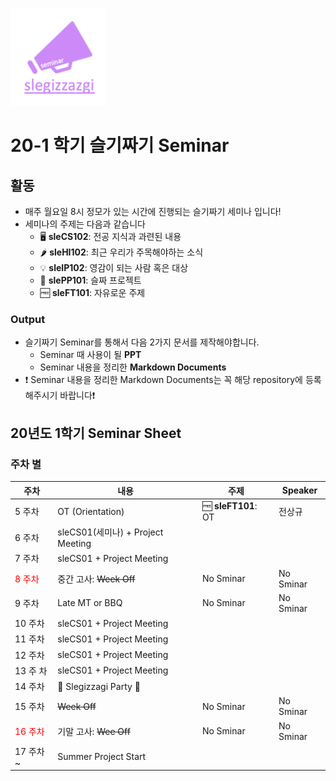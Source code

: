 <p>
  <img src = "./../src/seminarLogo.png" width = 30%>
</p>



# 20-1 학기 슬기짜기 Seminar

## 활동

* 매주 월요일 8시 정모가 있는 시간에 진행되는 슬기짜기 세미나 입니다!
* 세미나의 주제는 다음과 같습니다
  * :desktop_computer: **sleCS102**: 전공 지식과 과련된 내용
  * :hot_pepper: **sleHI102**: 최근 우리가 주목해야하는 소식
  * :bulb: **sleIP102**: 영감이 되는 사람 혹은 대상
  * :triangular_flag_on_post: **slePP101**: 슬짜 프로젝트
  * :free: **sleFT101**: 자유로운 주제

### Output

* 슬기짜기 Seminar를 통해서 다음 2가지 문서를 제작해야합니다.
  * Seminar 때 사용이 될 **PPT**
  * Seminar 내용을 정리한 **Markdown Documents**
* :heavy_exclamation_mark: Seminar 내용을 정리한 Markdown Documents는 꼭 해당 repository에 등록해주시기 바랍니다:heavy_exclamation_mark:

## 20년도 1학기 Seminar Sheet

### 주차 별

| 주차                               | 내용                              | 주제                    | Speaker   |
| ---------------------------------- | --------------------------------- | ----------------------- | --------- |
| 5 주차                             | OT (Orientation)                  | :free: **sleFT101**: OT | 전상규    |
| 6 주차                             | sleCS01(세미나) + Project Meeting |                         |           |
| 7 주차                             | sleCS01 + Project Meeting         |                         |           |
| <font color = "red">8 주차</font>  | 중간 고사: ~~Week Off~~           | No Sminar               | No Sminar |
| 9 주차                             | Late MT or BBQ                    | No Sminar               | No Sminar |
| 10 주차                            | sleCS01 + Project Meeting         |                         |           |
| 11 주차                            | sleCS01 + Project Meeting         |                         |           |
| 12 주차                            | sleCS01 + Project Meeting         |                         |           |
| 13 주 차                           | sleCS01 + Project Meeting         |                         |           |
| 14 주차                            | :tada: ​Slegizzagi Party :pizza: ​​  |                         |           |
| 15 주차                            | ~~Week Off~~                      | No Sminar               | No Sminar |
| <font color = "red">16 주차</font> | 기말 고사: ~~Wee Off~~            | No Sminar               | No Sminar |
| 17 주차~                           | Summer Project Start              |                         |           |
